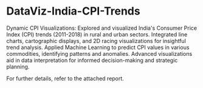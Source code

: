 # DataViz-India-CPI-Trends
Dynamic CPI Visualizations: Explored and visualized India's Consumer Price Index (CPI) trends (2011-2018) in rural and urban sectors. Integrated line charts, cartographic displays, and 2D racing visualizations for insightful trend analysis. Applied Machine Learning to predict CPI values in various commodities, identifying patterns and anomalies. Advanced visualizations aid in data interpretation for informed decision-making and strategic planning.

For further details, refer to the attached report.


